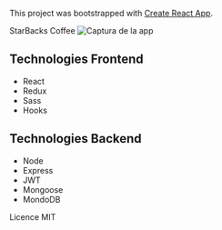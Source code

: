 This project was bootstrapped with [Create React App](https://github.com/facebook/create-react-app).

StarBacks Coffee
![Captura de la app](./Img/Starckbacks.png)

## Technologies Frontend

- React
- Redux
- Sass
- Hooks

## Technologies Backend

- Node
- Express
- JWT
- Mongoose
- MondoDB

Licence
MIT

